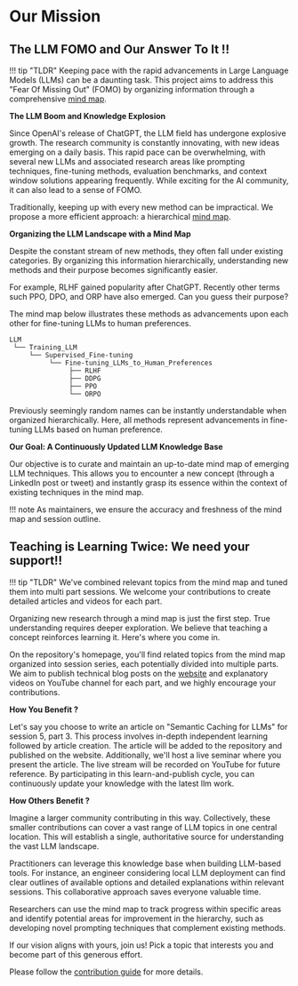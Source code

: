 # Our Mission

## The LLM FOMO and Our Answer To It !!

!!! tip "TLDR"
     Keeping pace with the rapid advancements in Large Language Models (LLMs) can be a daunting task. This project aims to address this "Fear Of Missing Out" (FOMO) by organizing information through a comprehensive [mind map](https://xmind.works/share/cmFNh1uK?xid=SjTLV1U0).

**The LLM Boom and Knowledge Explosion**

Since OpenAI's release of ChatGPT, the LLM field has undergone explosive growth. The research community is constantly innovating, with new ideas emerging on a daily basis. This rapid pace can be overwhelming, with several new LLMs and associated research areas like prompting techniques, fine-tuning methods, evaluation benchmarks, and context window solutions appearing frequently. While exciting for the AI community, it can also lead to a sense of FOMO. 

Traditionally, keeping up with every new method can be impractical. We propose a more efficient approach: a hierarchical [mind map](https://xmind.works/share/cmFNh1uK?xid=SjTLV1U0).

**Organizing the LLM Landscape with a Mind Map**

Despite the constant stream of new methods, they often fall under existing categories. By organizing this information hierarchically, understanding new methods and their purpose becomes significantly easier.

For example, RLHF gained popularity after ChatGPT. Recently other terms such PPO, DPO, and ORP have also emerged. Can you guess their purpose?

The mind map below illustrates these methods as advancements upon each other for fine-tuning LLMs to human preferences.

```
LLM
 └── Training_LLM
     └── Supervised_Fine-tuning
          └── Fine-tuning_LLMs_to_Human_Preferences
               ├── RLHF
               ├── DDPG
               ├── PPO
               └── ORPO

```

Previously seemingly random names can be instantly understandable when organized hierarchically. Here, all methods represent advancements in fine-tuning LLMs based on human preference.

**Our Goal: A Continuously Updated LLM Knowledge Base**

Our objective is to curate and maintain an up-to-date mind map of emerging LLM techniques. This allows you to encounter a new concept (through a LinkedIn post or tweet) and instantly grasp its essence within the context of existing techniques in the mind map.

!!! note
     As maintainers, we ensure the accuracy and freshness of the mind map and session outline.

## **Teaching is Learning Twice: We need your support!!**

!!! tip "TLDR"
     We've combined relevant topics from the mind map and tuned them into multi part sessions. We welcome your contributions to create detailed articles and videos for each part.

Organizing new research through a mind map is just the first step. True understanding requires deeper exploration. We believe that teaching a concept reinforces learning it. Here's where you come in.

On the repository's homepage, you'll find related topics from the mind map organized into session series, each potentially divided into multiple parts. We aim to publish technical blog posts on the [website](https://infocusp.github.io/llm_seminar_series/) and explanatory videos on YouTube channel for each part, and we highly encourage your contributions.

**How You Benefit ?**

Let's say you choose to write an article on "Semantic Caching for LLMs" for session 5, part 3. This process involves in-depth independent learning followed by article creation. The article will be added to the repository and published on the website. Additionally, we'll host a live seminar where you present the article. The live stream will be recorded on YouTube for future reference. By participating in this learn-and-publish cycle, you can continuously update your knowledge with the latest llm work.

**How Others Benefit ?**

Imagine a larger community contributing in this way. Collectively, these smaller contributions can cover a vast range of LLM topics in one central location. This will establish a single, authoritative source for understanding the vast LLM landscape.

Practitioners can leverage this knowledge base when building LLM-based tools. For instance, an engineer considering local LLM deployment can find clear outlines of available options and detailed explanations within relevant sessions. This collaborative approach saves everyone valuable time.

Researchers can use the mind map to track progress within specific areas and identify potential areas for improvement in the hierarchy, such as developing novel prompting techniques that complement existing methods.

If our vision aligns with yours, join us! Pick a topic that interests you and become part of this generous effort. 

Please follow the [contribution guide](CONTRIBUTION.md) for more details.
